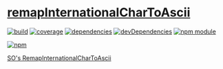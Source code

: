 # [remapInternationalCharToAscii](lib/remapInternationalCharToAscii.js#L1-L21)

[![build](https://travis-ci.org/tallesl/remapInternationalCharToAscii.png)](https://travis-ci.org/tallesl/remapInternationalCharToAscii)
[![coverage](https://coveralls.io/repos/tallesl/remapInternationalCharToAscii/badge.png?branch=master)](https://coveralls.io/r/tallesl/remapInternationalCharToAscii?branch=master)
[![dependencies](https://david-dm.org/tallesl/remapInternationalCharToAscii.png)](https://david-dm.org/tallesl/remapInternationalCharToAscii)
[![devDependencies](https://david-dm.org/tallesl/remapInternationalCharToAscii/dev-status.png)](https://david-dm.org/tallesl/remapInternationalCharToAscii#info=devDependencies)
[![npm module](https://badge.fury.io/js/remap-international-char-to-ascii.png)](http://badge.fury.io/js/remap-international-char-to-ascii)

[![npm](https://nodei.co/npm/remap-international-char-to-ascii.png?mini=true)](https://nodei.co/npm/remap-international-char-to-ascii/)

[SO's RemapInternationalCharToAscii](http://meta.stackexchange.com/a/7696)
